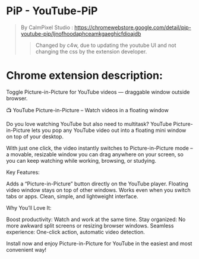 # PiP - YouTube-PiP
> By CalmPixel Studio : https://chromewebstore.google.com/detail/pip-youtube-pip/ljnofhoodaphceamkgaeghicfdioajdb
>
>> Changed by c4w, due to updating the youtube UI and not changing the css by the extension developer.

# Chrome extension description:

Toggle Picture-in-Picture for YouTube videos — draggable window outside browser.

📺 YouTube Picture-in-Picture – Watch videos in a floating window

Do you love watching YouTube but also need to multitask?
YouTube Picture-in-Picture lets you pop any YouTube video out into a floating mini window on top of your desktop.

With just one click, the video instantly switches to Picture-in-Picture mode – a movable, resizable window you can drag anywhere on your screen, so you can keep watching while working, browsing, or studying.

Key Features:

Adds a “Picture-in-Picture” button directly on the YouTube player.
Floating video window stays on top of other windows.
Works even when you switch tabs or apps.
Clean, simple, and lightweight interface.

Why You’ll Love It:

Boost productivity: Watch and work at the same time.
Stay organized: No more awkward split screens or resizing browser windows.
Seamless experience: One-click action, automatic video detection.

Install now and enjoy Picture-in-Picture for YouTube in the easiest and most convenient way!
